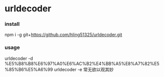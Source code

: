 # urldecoder

### install
npm i -g git+https://github.com/hling51325/urldecoder.git

### usage
urldecoder -d %E5%B8%B8%E6%97%A0%E6%AC%B2%E4%BB%A5%E8%A7%82%E5%85%B6%E5%A6%99
urldecoder -e 常无欲以观其妙